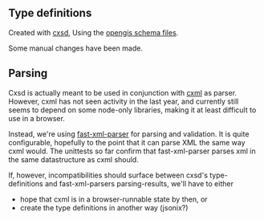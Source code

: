 ## Type definitions

Created with [cxsd](https://github.com/charto/cxsd#readme), 
Using the [opengis schema files](http://schemas.opengis.net/csw/2.0.2/).

Some manual changes have been made.

## Parsing

Cxsd is actually meant to be used in conjunction with [cxml](https://github.com/charto/cxml#readme) as parser. 
However, cxml has not seen activity in the last year, and currently still seems to depend on some node-only libraries, making it at least difficult to use in a browser.

Instead, we're using [fast-xml-parser](https://github.com/NaturalIntelligence/fast-xml-parser) for parsing and validation.
It is quite configurable, hopefully to the point that it can parse XML the same way cxml would.
The unittests so far confirm that fast-xml-parser parses xml in the same datastructure as cxml should.

If, however, incompatibilities should surface between cxsd's type-definitions and fast-xml-parsers parsing-results, we'll have to either
 - hope that cxml is in a browser-runnable state by then, or
 - create the type definitions in another way (jsonix?)